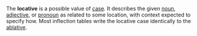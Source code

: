 The **locative** is a possible value of [case](casus.md). It describes the given [noun](nomen.md), [adjective](adiectivum.md), or [pronoun](pronomen.md) as related to some location, with context expected to specify how. Most inflection tables write the locative case identically to the [ablative](ablativus.md).
